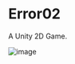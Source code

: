 # Error02
A Unity 2D Game.

![image](https://github.com/itscola/Error02/assets/47351250/15fdc345-9bd2-4de5-a71b-bcc25adb7fbc)
